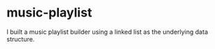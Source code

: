 # music-playlist
 I built a music playlist builder using a linked list as the underlying data structure.
